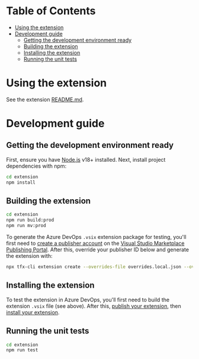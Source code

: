 
# Table of Contents

- [Using the extension](#using-the-extension)
- [Development guide](#development-guide)
  - [Getting the development environment ready](#getting-the-development-environment-ready)
  - [Building the extension](#building-the-extension)
  - [Installing the extension](#installing-the-extension)
  - [Running the unit tests](#running-the-unit-tests)

# Using the extension

See the extension [README.md](../extension/README.md).

# Development guide

## Getting the development environment ready

First, ensure you have [Node.js](https://docs.docker.com/engine/install/) v18+ installed.
Next, install project dependencies with npm:

```bash
cd extension
npm install
```

## Building the extension

```bash
cd extension
npm run build:prod
npm run mv:prod
```

To generate the  Azure DevOps `.vsix` extension package for testing, you'll first need to [create a publisher account](https://learn.microsoft.com/en-us/azure/devops/extend/publish/overview?view=azure-devops#create-a-publisher) on the [Visual Studio Marketplace Publishing Portal](https://marketplace.visualstudio.com/manage/createpublisher?managePageRedirect=true). After this, override your publisher ID below and generate the extension with:

```bash
npx tfx-cli extension create --overrides-file overrides.local.json --override "{\"publisher\": \"your-publisher-id-here\"}" --json5
```

## Installing the extension

To test the extension in Azure DevOps, you'll first need to build the extension `.vsix` file (see above). After this, [publish your extension](https://learn.microsoft.com/en-us/azure/devops/extend/publish/overview?view=azure-devops#publish-your-extension), then [install your extension](https://learn.microsoft.com/en-us/azure/devops/extend/publish/overview?view=azure-devops#install-your-extension).

## Running the unit tests

```bash
cd extension
npm run test
```
